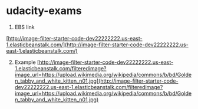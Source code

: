 # udacity-exams
1. EBS link

[http://image-filter-starter-code-dev22222222.us-east-1.elasticbeanstalk.com/](http://image-filter-starter-code-dev22222222.us-east-1.elasticbeanstalk.com/)

2. Example
[http://image-filter-starter-code-dev22222222.us-east-1.elasticbeanstalk.com/filteredimage?image_url=https://upload.wikimedia.org/wikipedia/commons/b/bd/Golden_tabby_and_white_kitten_n01.jpg](http://image-filter-starter-code-dev22222222.us-east-1.elasticbeanstalk.com/filteredimage?image_url=https://upload.wikimedia.org/wikipedia/commons/b/bd/Golden_tabby_and_white_kitten_n01.jpg)